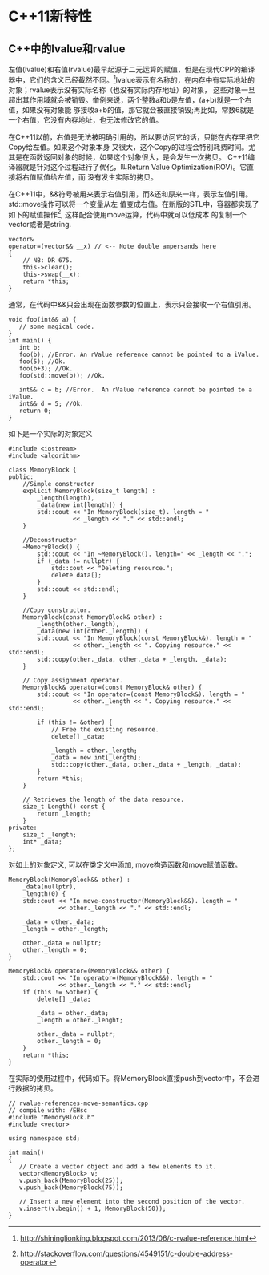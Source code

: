 # C++11新特性
## C++中的lvalue和rvalue
左值(lvalue)和右值(rvalue)最早起源于二元运算的赋值，但是在现代CPP的编译器中，它们的含义已经截然不同。[^1]lvalue表示有名称的，在内存中有实际地址的对象；rvalue表示没有实际名称（也没有实际内存地址）的对象，
这些对象一旦超出其作用域就会被销毁。举例来说，两个整数a和b是左值，(a+b)就是一个右值，如果没有对象能
够接收a+b的值，那它就会被直接销毁;再比如，常数6就是一个右值，它没有内存地址，也无法修改它的值。

在C++11以前，右值是无法被明确引用的，所以要访问它的话，只能在内存里把它Copy给左值。如果这个对象本身
又很大，这个Copy的过程会特别耗费时间。尤其是在函数返回对象的时候，如果这个对象很大，是会发生一次拷贝。
C++11编译器就是针对这个过程进行了优化，叫Return Value Optimization(ROV)。它直接将右值赋值给左值，而
没有发生实际的拷贝。

在C++11中，&&符号被用来表示右值引用，而&还和原来一样，表示左值引用。std::move操作可以将一个变量从左
值变成右值。在新版的STL中，容器都实现了如下的赋值操作[^2], 这样配合使用move运算，代码中就可以低成本
的复制一个vector或者是string.
```
vector&
operator=(vector&& __x) // <-- Note double ampersands here
{
    // NB: DR 675.
    this->clear();
    this->swap(__x);
    return *this;
}
```
通常，在代码中&&只会出现在函数参数的位置上，表示只会接收一个右值引用。
```
void foo(int&& a) {
   // some magical code.
}
int main() {
   int b;
   foo(b); //Error. An rValue reference cannot be pointed to a iValue.
   foo(5); //Ok.
   foo(b+3); //Ok.
   foo(std::move(b)); //Ok.
   
   int&& c = b; //Error.  An rValue reference cannot be pointed to a iValue.
   int&& d = 5; //Ok.
   return 0;
}
```

如下是一个实际的对象定义
```
#include <iostream>
#include <algorithm>

class MemoryBlock {
public:
    //Simple constructor 
    explicit MemoryBlock(size_t length) :
        _length(length), 
        _data(new int[length]) {
        std::cout << "In MemoryBlock(size_t). length = "  
                  << _length << "." << std::endl;  
    }

    //Deconstructor
    ~MemoryBlock() {
        std::cout << "In ~MemoryBlock(). length=" << _length << ".";
        if (_data != nullptr) {
            std::cout << "Deleting resource.";
            delete data[];
        }
        std::cout << std::endl;
    }

    //Copy constructor.
    MemoryBlock(const MemoryBlock& other) :
        _length(other._length),
        _data(new int[other._length]) {
        std::cout << "In MemoryBlock(const MemoryBlock&). length = "   
                  << other._length << ". Copying resource." << std::endl;  
        std::copy(other._data, other._data + _length, _data); 
    }
    
    // Copy assignment operator.  
    MemoryBlock& operator=(const MemoryBlock& other) {  
        std::cout << "In operator=(const MemoryBlock&). length = "   
                  << other._length << ". Copying resource." << std::endl;  
  
        if (this != &other) {  
            // Free the existing resource.  
            delete[] _data;  
       
            _length = other._length;  
            _data = new int[_length];  
            std::copy(other._data, other._data + _length, _data);  
        }  
        return *this;  
    }  
  
    // Retrieves the length of the data resource.  
    size_t Length() const {  
        return _length;  
    }
private:
    size_t _length; 
    int* _data;
};
```

对如上的对象定义, 可以在类定义中添加, move构造函数和move赋值函数。
```
MemoryBlock(MemoryBlock&& other) : 
    _data(nullptr),
    _length(0) {
    std::cout << "In move-constructor(MemoryBlock&&). length = " 
              << other._length << "." << std::endl;

    _data = other._data;
    _length = other._length;

    other._data = nullptr;
    other._length = 0;
}

MemoryBlock& operator=(MemoryBlock&& other) {
    std::cout << "In operator=(MemoryBlock&&). length = " 
              << other._length << "." << std::endl;
    if (this != &other) {
        delete[] _data;

        _data = other._data;
        _length = other._lenght;

        other._data = nullptr;
        other._length = 0;
    }
    return *this;
}
```
在实际的使用过程中，代码如下。将MemoryBlock直接push到vector中，不会进行数据的拷贝。
```
// rvalue-references-move-semantics.cpp  
// compile with: /EHsc  
#include "MemoryBlock.h"  
#include <vector>  
  
using namespace std;  
  
int main()  
{  
   // Create a vector object and add a few elements to it.  
   vector<MemoryBlock> v;  
   v.push_back(MemoryBlock(25));  
   v.push_back(MemoryBlock(75));  
  
   // Insert a new element into the second position of the vector.  
   v.insert(v.begin() + 1, MemoryBlock(50));  
}  

```

[^1]: http://shininglionking.blogspot.com/2013/06/c-rvalue-reference.html
[^2]: http://stackoverflow.com/questions/4549151/c-double-address-operator 






